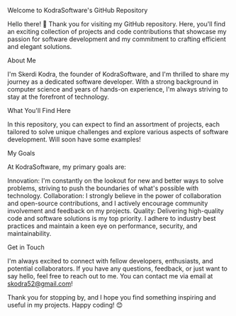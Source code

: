 Welcome to KodraSoftware's GitHub Repository

Hello there! 👋 Thank you for visiting my GitHub repository. Here, you'll find an exciting collection of projects and code contributions that showcase my passion for software development and my commitment to crafting efficient and elegant solutions.

About Me

I'm Skerdi Kodra, the founder of KodraSoftware, and I'm thrilled to share my journey as a dedicated software developer. With a strong background in computer science and years of hands-on experience, I'm always striving to stay at the forefront of technology.

What You'll Find Here

In this repository, you can expect to find an assortment of projects, each tailored to solve unique challenges and explore various aspects of software development. Will soon have some examples!

My Goals

At KodraSoftware, my primary goals are:

Innovation: I'm constantly on the lookout for new and better ways to solve problems, striving to push the boundaries of what's possible with technology.
Collaboration: I strongly believe in the power of collaboration and open-source contributions, and I actively encourage community involvement and feedback on my projects.
Quality: Delivering high-quality code and software solutions is my top priority. I adhere to industry best practices and maintain a keen eye on performance, security, and maintainability.

Get in Touch

I'm always excited to connect with fellow developers, enthusiasts, and potential collaborators. If you have any questions, feedback, or just want to say hello, feel free to reach out to me. You can contact me via email at skodra52@gmail.com!

Thank you for stopping by, and I hope you find something inspiring and useful in my projects. Happy coding! 😊
